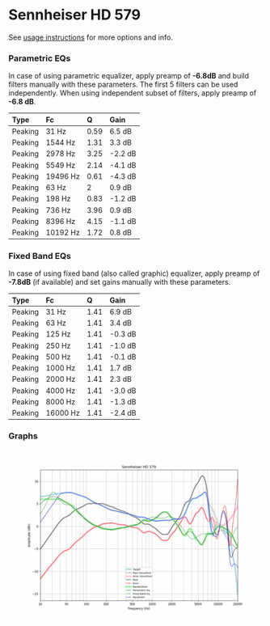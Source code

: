 # Sennheiser HD 579
See [usage instructions](https://github.com/jaakkopasanen/AutoEq#usage) for more options and info.

### Parametric EQs
In case of using parametric equalizer, apply preamp of **-6.8dB** and build filters manually
with these parameters. The first 5 filters can be used independently.
When using independent subset of filters, apply preamp of **-6.8 dB**.

| Type    | Fc       |    Q | Gain    |
|:--------|:---------|:-----|:--------|
| Peaking | 31 Hz    | 0.59 | 6.5 dB  |
| Peaking | 1544 Hz  | 1.31 | 3.3 dB  |
| Peaking | 2978 Hz  | 3.25 | -2.2 dB |
| Peaking | 5549 Hz  | 2.14 | -4.1 dB |
| Peaking | 19496 Hz | 0.61 | -4.3 dB |
| Peaking | 63 Hz    | 2    | 0.9 dB  |
| Peaking | 198 Hz   | 0.83 | -1.2 dB |
| Peaking | 736 Hz   | 3.96 | 0.9 dB  |
| Peaking | 8396 Hz  | 4.15 | -1.1 dB |
| Peaking | 10192 Hz | 1.72 | 0.8 dB  |

### Fixed Band EQs
In case of using fixed band (also called graphic) equalizer, apply preamp of **-7.8dB**
(if available) and set gains manually with these parameters.

| Type    | Fc       |    Q | Gain    |
|:--------|:---------|:-----|:--------|
| Peaking | 31 Hz    | 1.41 | 6.9 dB  |
| Peaking | 63 Hz    | 1.41 | 3.4 dB  |
| Peaking | 125 Hz   | 1.41 | -0.3 dB |
| Peaking | 250 Hz   | 1.41 | -1.0 dB |
| Peaking | 500 Hz   | 1.41 | -0.1 dB |
| Peaking | 1000 Hz  | 1.41 | 1.7 dB  |
| Peaking | 2000 Hz  | 1.41 | 2.3 dB  |
| Peaking | 4000 Hz  | 1.41 | -3.0 dB |
| Peaking | 8000 Hz  | 1.41 | -1.3 dB |
| Peaking | 16000 Hz | 1.41 | -2.4 dB |

### Graphs
![](./Sennheiser%20HD%20579.png)